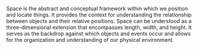 
Space is the abstract and conceptual framework within which we position and locate things. It provides the context for understanding the relationship between objects and their relative positions. Space can be understood as a three-dimensional extension that encompasses length, width, and height. It serves as the backdrop against which objects and events occur and allows for the organization and understanding of our physical environment.

